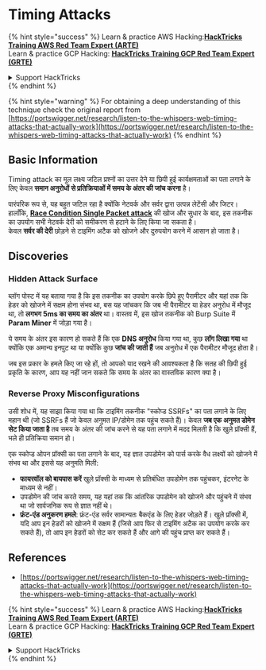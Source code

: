 # Timing Attacks

{% hint style="success" %}
Learn & practice AWS Hacking:<img src="../.gitbook/assets/arte.png" alt="" data-size="line">[**HackTricks Training AWS Red Team Expert (ARTE)**](https://training.hacktricks.xyz/courses/arte)<img src="../.gitbook/assets/arte.png" alt="" data-size="line">\
Learn & practice GCP Hacking: <img src="../.gitbook/assets/grte.png" alt="" data-size="line">[**HackTricks Training GCP Red Team Expert (GRTE)**<img src="../.gitbook/assets/grte.png" alt="" data-size="line">](https://training.hacktricks.xyz/courses/grte)

<details>

<summary>Support HackTricks</summary>

* Check the [**subscription plans**](https://github.com/sponsors/carlospolop)!
* **Join the** 💬 [**Discord group**](https://discord.gg/hRep4RUj7f) or the [**telegram group**](https://t.me/peass) or **follow** us on **Twitter** 🐦 [**@hacktricks\_live**](https://twitter.com/hacktricks\_live)**.**
* **Share hacking tricks by submitting PRs to the** [**HackTricks**](https://github.com/carlospolop/hacktricks) and [**HackTricks Cloud**](https://github.com/carlospolop/hacktricks-cloud) github repos.

</details>
{% endhint %}

{% hint style="warning" %}
For obtaining a deep understanding of this technique check the original report from [https://portswigger.net/research/listen-to-the-whispers-web-timing-attacks-that-actually-work](https://portswigger.net/research/listen-to-the-whispers-web-timing-attacks-that-actually-work)
{% endhint %}

## Basic Information

Timing attack का मूल लक्ष्य जटिल प्रश्नों का उत्तर देने या छिपी हुई कार्यक्षमताओं का पता लगाने के लिए केवल **समान अनुरोधों से प्रतिक्रियाओं में समय के अंतर की जांच करना** है।

पारंपरिक रूप से, यह बहुत जटिल रहा है क्योंकि नेटवर्क और सर्वर द्वारा उत्पन्न लेटेंसी और जिटर। हालाँकि, [**Race Condition Single Packet attack**](race-condition.md#http-2-single-packet-attack-vs.-http-1.1-last-byte-synchronization) की खोज और सुधार के बाद, इस तकनीक का उपयोग सभी नेटवर्क देरी को समीकरण से हटाने के लिए किया जा सकता है।\
केवल **सर्वर की देरी** छोड़ने से टाइमिंग अटैक को खोजने और दुरुपयोग करने में आसान हो जाता है।

## Discoveries

### Hidden Attack Surface

ब्लॉग पोस्ट में यह बताया गया है कि इस तकनीक का उपयोग करके छिपे हुए पैरामीटर और यहां तक कि हेडर को खोजने में सक्षम होना संभव था, बस यह जांचकर कि जब भी पैरामीटर या हेडर अनुरोध में मौजूद था, तो **लगभग 5ms का समय का अंतर** था। वास्तव में, इस खोज तकनीक को Burp Suite में **Param Miner** में जोड़ा गया है।

ये समय के अंतर इस कारण हो सकते हैं कि एक **DNS अनुरोध** किया गया था, कुछ **लॉग लिखा गया** था क्योंकि एक अमान्य इनपुट था या क्योंकि कुछ **जांच की जाती हैं** जब अनुरोध में एक पैरामीटर मौजूद होता है।

जब इस प्रकार के हमले किए जा रहे हों, तो आपको याद रखने की आवश्यकता है कि सतह की छिपी हुई प्रकृति के कारण, आप यह नहीं जान सकते कि समय के अंतर का वास्तविक कारण क्या है।

### Reverse Proxy Misconfigurations

उसी शोध में, यह साझा किया गया था कि टाइमिंग तकनीक "स्कोप्ड SSRFs" का पता लगाने के लिए महान थी (जो SSRFs हैं जो केवल अनुमत IP/डोमेन तक पहुंच सकते हैं)। केवल **जब एक अनुमत डोमेन सेट किया जाता है** तब समय के अंतर की जांच करने से यह पता लगाने में मदद मिलती है कि खुले प्रॉक्सी हैं, भले ही प्रतिक्रिया समान हो।

एक स्कोप्ड ओपन प्रॉक्सी का पता लगाने के बाद, यह ज्ञात उपडोमेन को पार्स करके वैध लक्ष्यों को खोजने में संभव था और इससे यह अनुमति मिली:

* **फायरवॉल को बायपास करें** खुले प्रॉक्सी के माध्यम से प्रतिबंधित उपडोमेन तक पहुंचकर, इंटरनेट के माध्यम से नहीं।
* उपडोमेन की जांच करते समय, यह यहां तक कि आंतरिक उपडोमेन को खोजने और पहुंचने में संभव था जो सार्वजनिक रूप से ज्ञात नहीं थे।
* **फ्रंट-एंड अनुकरण हमले**: फ्रंट-एंड सर्वर सामान्यतः बैकएंड के लिए हेडर जोड़ते हैं। खुले प्रॉक्सी में, यदि आप इन हेडरों को खोजने में सक्षम हैं (जिसे आप फिर से टाइमिंग अटैक का उपयोग करके कर सकते हैं), तो आप इन हेडरों को सेट कर सकते हैं और आगे की पहुंच प्राप्त कर सकते हैं।

## References

* [https://portswigger.net/research/listen-to-the-whispers-web-timing-attacks-that-actually-work](https://portswigger.net/research/listen-to-the-whispers-web-timing-attacks-that-actually-work)

{% hint style="success" %}
Learn & practice AWS Hacking:<img src="../.gitbook/assets/arte.png" alt="" data-size="line">[**HackTricks Training AWS Red Team Expert (ARTE)**](https://training.hacktricks.xyz/courses/arte)<img src="../.gitbook/assets/arte.png" alt="" data-size="line">\
Learn & practice GCP Hacking: <img src="../.gitbook/assets/grte.png" alt="" data-size="line">[**HackTricks Training GCP Red Team Expert (GRTE)**<img src="../.gitbook/assets/grte.png" alt="" data-size="line">](https://training.hacktricks.xyz/courses/grte)

<details>

<summary>Support HackTricks</summary>

* Check the [**subscription plans**](https://github.com/sponsors/carlospolop)!
* **Join the** 💬 [**Discord group**](https://discord.gg/hRep4RUj7f) or the [**telegram group**](https://t.me/peass) or **follow** us on **Twitter** 🐦 [**@hacktricks\_live**](https://twitter.com/hacktricks\_live)**.**
* **Share hacking tricks by submitting PRs to the** [**HackTricks**](https://github.com/carlospolop/hacktricks) and [**HackTricks Cloud**](https://github.com/carlospolop/hacktricks-cloud) github repos.

</details>
{% endhint %}
